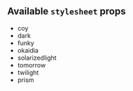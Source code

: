## Available `stylesheet` props 
* coy
* dark
* funky
* okaidia
* solarizedlight
* tomorrow
* twilight
* prism
